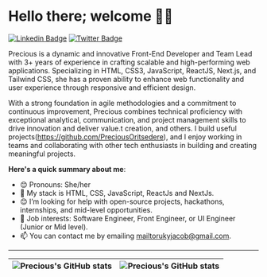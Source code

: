 # Hello there; welcome 👋🏾

[![Linkedin Badge](https://img.shields.io/badge/-oritsedereprecious-blue?style=for-the-badge&logo=Linkedin&logoColor=white&link=https://www.linkedin.com/in/precious-oritsedere)](https://www.linkedin.com/in/precious-oritsedere) [![Twitter Badge](https://img.shields.io/badge/-@pwesh_os-1ca0f1?style=for-the-badge&logo=twitter&logoColor=white&link=https://https://twitter.com/pwesh_os)](https://twitter.com/pwesh_os)

Precious is a dynamic and innovative Front-End Developer and Team Lead with 3+ years of experience in crafting scalable and high-performing web applications. Specializing in HTML, CSS3, JavaScript, ReactJS, Next.js, and Tailwind CSS, she has a proven ability to enhance web functionality and user experience through responsive and efficient design.

With a strong foundation in agile methodologies and a commitment to continuous improvement, Precious combines technical proficiency with exceptional analytical, communication, and project management skills to drive innovation and deliver value.t creation, and others. I build useful projects(https://github.com/PreciousOritsedere), and I enjoy working in teams and collaborating with other tech enthusiasts in building and creating meaningful projects.

**Here's a quick summary about me**:

- 😊 Pronouns: She/her
- 🌱 My stack is HTML, CSS, JavaScript, ReactJs and NextJs.
- 😊 I’m looking for help with open-source projects, hackathons, internships, and mid-level opportunities.
- 💼 Job interests: Software Engineer, Front Engineer, or UI Engineer (Junior or Mid level).
- 📫 You can contact me by emailing mailtorukyjacob@gmail.com.

---

| <img align="center" src="https://github-readme-stats.vercel.app/api?username=PreciousOritsedere&show_icons=true&include_all_commits=true&hide_border=true" alt="Precious's GitHub stats" /> | <img align="center" src="https://github-readme-stats.vercel.app/api/top-langs/?username=PreciousOritsedere&langs_count=8&layout=compact&hide_border=true" alt="Precious's GitHub stats" /> |
| ------------- | ------------- |
